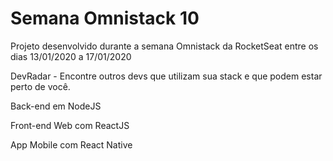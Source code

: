 # Semana Omnistack 10

Projeto desenvolvido durante a semana Omnistack da RocketSeat entre os dias 13/01/2020 a 17/01/2020

DevRadar - Encontre outros devs que utilizam sua stack e que podem estar perto de você.

Back-end em NodeJS

Front-end Web com ReactJS

App Mobile com React Native
